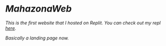 # _MahazonaWeb_
_This is the first website that I hosted on Replit. You can check out my repl [here](https://replit.com/@SandunWira/MahazonaWeb)._

_Basically a landing page now._
